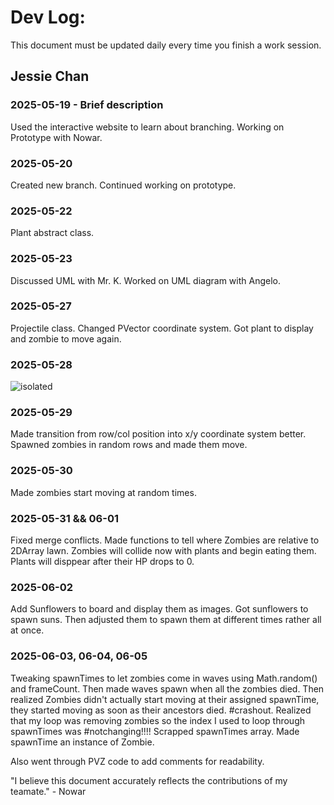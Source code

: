 # Dev Log:

This document must be updated daily every time you finish a work session.

## Jessie Chan

### 2025-05-19 - Brief description
Used the interactive website to learn about branching.
Working on Prototype with Nowar.

### 2025-05-20
Created new branch. Continued working on prototype.

### 2025-05-22
Plant abstract class.

### 2025-05-23
Discussed UML with Mr. K. Worked on UML diagram with Angelo.

### 2025-05-27
Projectile class. Changed PVector coordinate system. Got plant to display and zombie to move again.

### 2025-05-28
<img src="IMG_0723.png" alt="isolated" />

### 2025-05-29
Made transition from row/col position into x/y coordinate system better. Spawned zombies in random rows and made them move.

### 2025-05-30
Made zombies start moving at random times.

### 2025-05-31 && 06-01
Fixed merge conflicts. Made functions to tell where Zombies are relative to 2DArray lawn. Zombies will collide now with plants and begin eating them. Plants will disppear after their HP drops to 0.

### 2025-06-02
Add Sunflowers to board and display them as images. Got sunflowers to spawn suns. Then adjusted them to spawn them at different times rather all at once.


### 2025-06-03, 06-04, 06-05
Tweaking spawnTimes to let zombies come in waves using Math.random() and frameCount. Then made waves spawn when all the zombies died. Then realized Zombies didn't actually start moving at their assigned spawnTime, they started moving as soon as their ancestors died. #crashout. Realized that my loop was removing zombies so the index I used to loop through spawnTimes was #notchanging!!!! Scrapped spawnTimes array. Made spawnTime an instance of Zombie.

Also went through PVZ code to add comments for readability.

"I believe this document accurately reflects the contributions of my teamate." - Nowar
